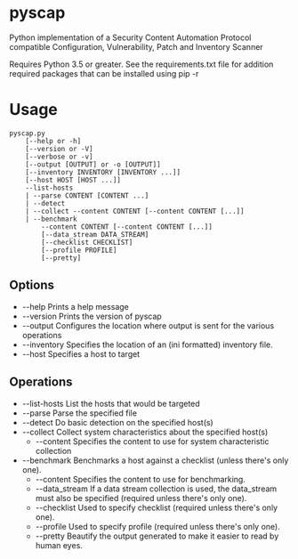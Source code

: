 # pyscap
Python implementation of a Security Content Automation Protocol compatible Configuration, Vulnerability, Patch and Inventory Scanner

Requires Python 3.5 or greater. See the requirements.txt file for addition required packages that can be installed using pip -r

Usage
=====

    pyscap.py
        [--help or -h]
        [--version or -V]
        [--verbose or -v]
        [--output [OUTPUT] or -o [OUTPUT]]
        [--inventory INVENTORY [INVENTORY ...]]
        [--host HOST [HOST ...]]
        --list-hosts
        | --parse CONTENT [CONTENT ...]
        | --detect
        | --collect --content CONTENT [--content CONTENT [...]]
        | --benchmark
            --content CONTENT [--content CONTENT [...]]
            [--data_stream DATA_STREAM]
            [--checklist CHECKLIST]
            [--profile PROFILE]
            [--pretty]

Options
-------

* --help
    Prints a help message
* --version
    Prints the version of pyscap
* --output
    Configures the location where output is sent for the various operations
* --inventory
    Specifies the location of an (ini formatted) inventory file.
* --host
    Specifies a host to target

Operations
----------

* --list-hosts
    List the hosts that would be targeted
* --parse
    Parse the specified file
* --detect
    Do basic detection on the specified host(s)
* --collect
    Collect system characteristics about the specified host(s)
    * --content
        Specifies the content to use for system characteristic collection
* --benchmark
    Benchmarks a host against a checklist (unless there's only one).
    * --content
        Specifies the content to use for benchmarking.
    * --data_stream
        If a data stream collection is used, the data_stream must also be specified (required unless there's only one).
    * --checklist
        Used to specify checklist (required unless there's only one).
    * --profile
        Used to specify profile (required unless there's only one).
    * --pretty
        Beautify the output generated to make it easier to read by human eyes.
